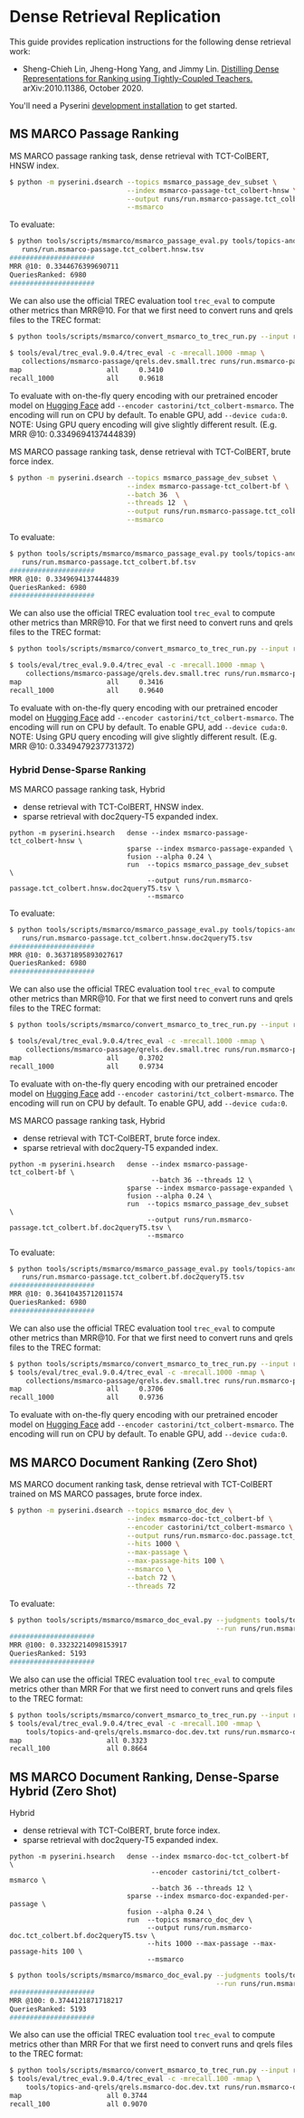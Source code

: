 # Dense Retrieval Replication

This guide provides replication instructions for the following dense retrieval work:

+ Sheng-Chieh Lin, Jheng-Hong Yang, and Jimmy Lin. [Distilling Dense Representations for Ranking using Tightly-Coupled Teachers.](https://arxiv.org/abs/2010.11386) arXiv:2010.11386, October 2020. 

You'll need a Pyserini [development installation](https://github.com/castorini/pyserini#development-installation) to get started.

## MS MARCO Passage Ranking

MS MARCO passage ranking task, dense retrieval with TCT-ColBERT, HNSW index.
```bash
$ python -m pyserini.dsearch --topics msmarco_passage_dev_subset \
                             --index msmarco-passage-tct_colbert-hnsw \
                             --output runs/run.msmarco-passage.tct_colbert.hnsw.tsv \
                             --msmarco 
```

To evaluate:

```bash
$ python tools/scripts/msmarco/msmarco_passage_eval.py tools/topics-and-qrels/qrels.msmarco-passage.dev-subset.txt \
   runs/run.msmarco-passage.tct_colbert.hnsw.tsv
#####################
MRR @10: 0.3344676399690711
QueriesRanked: 6980
#####################
```

We can also use the official TREC evaluation tool `trec_eval` to compute other metrics than MRR@10.
For that we first need to convert runs and qrels files to the TREC format:

```bash
$ python tools/scripts/msmarco/convert_msmarco_to_trec_run.py --input runs/run.msmarco-passage.tct_colbert.hnsw.tsv --output runs/run.msmarco-passage.tct_colbert.hnsw.trec
                                                            
$ tools/eval/trec_eval.9.0.4/trec_eval -c -mrecall.1000 -mmap \
   collections/msmarco-passage/qrels.dev.small.trec runs/run.msmarco-passage.tct_colbert.hnsw.trec
map                     all     0.3410
recall_1000             all     0.9618
```

To evaluate with on-the-fly query encoding with our pretrained encoder model
on [Hugging Face](https://huggingface.co/castorini/tct_colbert-msmarco/tree/main) add
`--encoder castorini/tct_colbert-msmarco`. The encoding will run on CPU by default. To enable GPU, add `--device cuda:0`.
NOTE: Using GPU query encoding will give slightly different result. (E.g. MRR @10: 0.3349694137444839)


MS MARCO passage ranking task, dense retrieval with TCT-ColBERT, brute force index.

```bash
$ python -m pyserini.dsearch --topics msmarco_passage_dev_subset \
                             --index msmarco-passage-tct_colbert-bf \
                             --batch 36  \
                             --threads 12  \
                             --output runs/run.msmarco-passage.tct_colbert.bf.tsv \
                             --msmarco
```

To evaluate:

```bash
$ python tools/scripts/msmarco/msmarco_passage_eval.py tools/topics-and-qrels/qrels.msmarco-passage.dev-subset.txt \
   runs/run.msmarco-passage.tct_colbert.bf.tsv
#####################
MRR @10: 0.3349694137444839
QueriesRanked: 6980
#####################
```

We can also use the official TREC evaluation tool `trec_eval` to compute other metrics than MRR@10. 
For that we first need to convert runs and qrels files to the TREC format:

```bash
$ python tools/scripts/msmarco/convert_msmarco_to_trec_run.py --input runs/run.msmarco-passage.tct_colbert.bf.tsv --output runs/run.msmarco-passage.tct_colbert.bf.trec

$ tools/eval/trec_eval.9.0.4/trec_eval -c -mrecall.1000 -mmap \
    collections/msmarco-passage/qrels.dev.small.trec runs/run.msmarco-passage.tct_colbert.bf.trec
map                     all     0.3416
recall_1000             all     0.9640
```

To evaluate with on-the-fly query encoding with our pretrained encoder model
on [Hugging Face](https://huggingface.co/castorini/tct_colbert-msmarco/tree/main) add
`--encoder castorini/tct_colbert-msmarco`. The encoding will run on CPU by default. To enable GPU, add `--device cuda:0`.
NOTE: Using GPU query encoding will give slightly different result. (E.g. MRR @10: 0.3349479237731372)


### Hybrid Dense-Sparse Ranking
MS MARCO passage ranking task, 
Hybrid
- dense retrieval with TCT-ColBERT, HNSW index.
- sparse retrieval with doc2query-T5 expanded index.

```
python -m pyserini.hsearch   dense --index msmarco-passage-tct_colbert-hnsw \
                             sparse --index msmarco-passage-expanded \
                             fusion --alpha 0.24 \
                             run  --topics msmarco_passage_dev_subset \
                                  --output runs/run.msmarco-passage.tct_colbert.hnsw.doc2queryT5.tsv \
                                  --msmarco
```

To evaluate:
```bash
$ python tools/scripts/msmarco/msmarco_passage_eval.py tools/topics-and-qrels/qrels.msmarco-passage.dev-subset.txt \
   runs/run.msmarco-passage.tct_colbert.hnsw.doc2queryT5.tsv
#####################
MRR @10: 0.36371895893027617
QueriesRanked: 6980
#####################
```

We can also use the official TREC evaluation tool `trec_eval` to compute other metrics than MRR@10. 
For that we first need to convert runs and qrels files to the TREC format:

```bash
$ python tools/scripts/msmarco/convert_msmarco_to_trec_run.py --input runs/run.msmarco-passage.tct_colbert.hnsw.doc2queryT5.tsv --output runs/run.msmarco-passage.tct_colbert.hnsw.doc2queryT5.trec

$ tools/eval/trec_eval.9.0.4/trec_eval -c -mrecall.1000 -mmap \
    collections/msmarco-passage/qrels.dev.small.trec runs/run.msmarco-passage.tct_colbert.hnsw.doc2queryT5.trec
map                     all     0.3702
recall_1000             all     0.9734
```
To evaluate with on-the-fly query encoding with our pretrained encoder model
on [Hugging Face](https://huggingface.co/castorini/tct_colbert-msmarco/tree/main) add
`--encoder castorini/tct_colbert-msmarco`. The encoding will run on CPU by default. To enable GPU, add `--device cuda:0`.

MS MARCO passage ranking task, 
Hybrid
- dense retrieval with TCT-ColBERT, brute force index.
- sparse retrieval with doc2query-T5 expanded index.

```
python -m pyserini.hsearch   dense --index msmarco-passage-tct_colbert-bf \
                                   --batch 36 --threads 12 \
                             sparse --index msmarco-passage-expanded \
                             fusion --alpha 0.24 \
                             run  --topics msmarco_passage_dev_subset \
                                  --output runs/run.msmarco-passage.tct_colbert.bf.doc2queryT5.tsv \
                                  --msmarco
```

To evaluate:
```bash
$ python tools/scripts/msmarco/msmarco_passage_eval.py tools/topics-and-qrels/qrels.msmarco-passage.dev-subset.txt \
   runs/run.msmarco-passage.tct_colbert.bf.doc2queryT5.tsv
#####################
MRR @10: 0.36410435712011574
QueriesRanked: 6980
#####################

```

We can also use the official TREC evaluation tool `trec_eval` to compute other metrics than MRR@10. 
For that we first need to convert runs and qrels files to the TREC format:

```bash
$ python tools/scripts/msmarco/convert_msmarco_to_trec_run.py --input runs/run.msmarco-passage.tct_colbert.bf.doc2queryT5.tsv --output runs/run.msmarco-passage.tct_colbert.bf.doc2queryT5.trec
$ tools/eval/trec_eval.9.0.4/trec_eval -c -mrecall.1000 -mmap \
    collections/msmarco-passage/qrels.dev.small.trec runs/run.msmarco-passage.tct_colbert.bf.doc2queryT5.trec
map                     all     0.3706
recall_1000             all     0.9736
```

To evaluate with on-the-fly query encoding with our pretrained encoder model
on [Hugging Face](https://huggingface.co/castorini/tct_colbert-msmarco/tree/main) add
`--encoder castorini/tct_colbert-msmarco`. The encoding will run on CPU by default. To enable GPU, add `--device cuda:0`.

## MS MARCO Document Ranking (Zero Shot)
MS MARCO document ranking task, dense retrieval with TCT-ColBERT trained on MS MARCO passages, brute force index.

```bash
$ python -m pyserini.dsearch --topics msmarco_doc_dev \
                             --index msmarco-doc-tct_colbert-bf \
                             --encoder castorini/tct_colbert-msmarco \
                             --output runs/run.msmarco-doc.passage.tct_colbert.txt \
                             --hits 1000 \
                             --max-passage \
                             --max-passage-hits 100 \
                             --msmarco \
                             --batch 72 \
                             --threads 72
```

To evaluate:
```bash
$ python tools/scripts/msmarco/msmarco_doc_eval.py --judgments tools/topics-and-qrels/qrels.msmarco-doc.dev.txt \
                                                   --run runs/run.msmarco-doc.passage.tct_colbert.txt
#####################
MRR @100: 0.33232214098153917
QueriesRanked: 5193
#####################
```

We also can use the official TREC evaluation tool `trec_eval` to compute metrics other than MRR
For that we first need to convert runs and qrels files to the TREC format:
```bash
$ python tools/scripts/msmarco/convert_msmarco_to_trec_run.py --input runs/run.msmarco-doc.passage.tct_colbert.txt --output runs/run.msmarco-doc.passage.tct_colbert.trec
$ tools/eval/trec_eval.9.0.4/trec_eval -c -mrecall.100 -mmap \
    tools/topics-and-qrels/qrels.msmarco-doc.dev.txt runs/run.msmarco-doc.passage.tct_colbert.trec
map                   	all	0.3323
recall_100            	all	0.8664
```

## MS MARCO Document Ranking, Dense-Sparse Hybrid (Zero Shot)
Hybrid
- dense retrieval with TCT-ColBERT, brute force index.
- sparse retrieval with doc2query-T5 expanded index.

```
python -m pyserini.hsearch   dense --index msmarco-doc-tct_colbert-bf \
                                   --encoder castorini/tct_colbert-msmarco \
                                   --batch 36 --threads 12 \
                             sparse --index msmarco-doc-expanded-per-passage \
                             fusion --alpha 0.24 \
                             run  --topics msmarco_doc_dev \
                                  --output runs/run.msmarco-doc.tct_colbert.bf.doc2queryT5.tsv \
                                  --hits 1000 --max-passage --max-passage-hits 100 \
                                  --msmarco
```

```bash
$ python tools/scripts/msmarco/msmarco_doc_eval.py --judgments tools/topics-and-qrels/qrels.msmarco-doc.dev.txt \
                                                   --run runs/run.msmarco-doc.tct_colbert.bf.doc2queryT5.tsv
#####################
MRR @100: 0.3744121871718217
QueriesRanked: 5193
#####################
```

We also can use the official TREC evaluation tool `trec_eval` to compute metrics other than MRR
For that we first need to convert runs and qrels files to the TREC format:
```bash
$ python tools/scripts/msmarco/convert_msmarco_to_trec_run.py --input runs/run.msmarco-doc.tct_colbert.bf.doc2queryT5.tsv --output runs/run.msmarco-doc.tct_colbert.bf.doc2queryT5.trec
$ tools/eval/trec_eval.9.0.4/trec_eval -c -mrecall.100 -mmap \
    tools/topics-and-qrels/qrels.msmarco-doc.dev.txt runs/run.msmarco-doc.tct_colbert.bf.doc2queryT5.trec
map                   	all	0.3744
recall_100            	all	0.9070
```